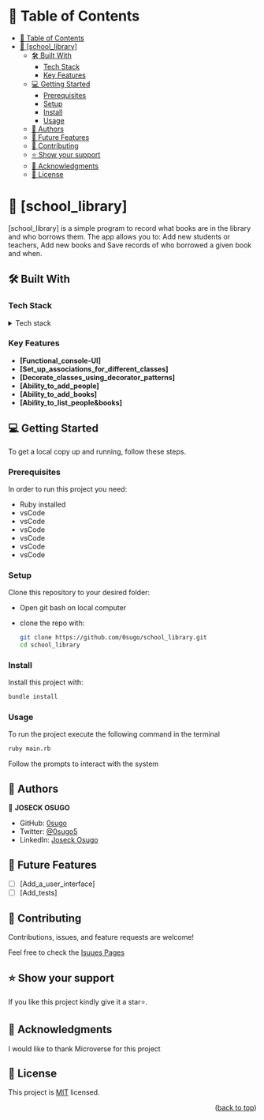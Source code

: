 <!-- TABLE OF CONTENTS -->

# 📗 Table of Contents

- [📗 Table of Contents](#-table-of-contents)
- [📖 \[school\_library\] ](#-school_library-)
  - [🛠 Built With ](#-built-with-)
    - [Tech Stack ](#tech-stack-)
    - [Key Features ](#key-features-)
  - [💻 Getting Started ](#-getting-started-)
    - [Prerequisites](#prerequisites)
    - [Setup](#setup)
    - [Install](#install)
    - [Usage](#usage)
  - [👥 Authors ](#-authors-)
  - [🔭 Future Features ](#-future-features-)
  - [🤝 Contributing ](#-contributing-)
  - [⭐️ Show your support ](#️-show-your-support-)
  - [🙏 Acknowledgments ](#-acknowledgments-)
  - [📝 License ](#-license-)

<!-- PROJECT DESCRIPTION -->
# 📖 [school_library] <a name="about-project"></a>

 [school_library] is a simple program to record what books are in the library and who borrows them. The app allows you to: Add new students or teachers, Add new books and Save records of who borrowed a given book and when.

## 🛠 Built With <a name="built-with"></a>

### Tech Stack <a name="tech-stack"></a>

<details>
<summary>Tech stack</summary>
  <ul>
    <li><a href="https://www.ruby-lang.org/en/">Ruby</a></li>
  </ul>
</details>

### Key Features <a name="key-features"></a>

- **[Functional_console-UI]**
- **[Set_up_associations_for_different_classes]**
- **[Decorate_classes_using_decorator_patterns]**
- **[Ability_to_add_people]**
- **[Ability_to_add_books]**
- **[Ability_to_list_people&books]**

<!-- GETTING STARTED -->

## 💻 Getting Started <a name="getting-started"></a>

To get a local copy up and running, follow these steps.

### Prerequisites

In order to run this project you need:
 - Ruby installed
 - vsCode
 - vsCode
 - vsCode
 - vsCode
 - vsCode
 - vsCode

### Setup

Clone this repository to your desired folder:
- Open git bash on local computer
- clone the repo with:

  ```sh
  git clone https://github.com/0sugo/school_library.git
  cd school_library
  ```

### Install

Install this project with:

```sh
bundle install
```

### Usage

To run the project execute the following command in the terminal
```sh
ruby main.rb
```
Follow the prompts to interact with the system
## 👥 Authors <a name="authors"></a>

👤 **JOSECK OSUGO**

- GitHub: [0sugo](https://github.com/0sugo)
- Twitter: [@0sugo5](https://twitter.com/osugo5)
- LinkedIn: [Joseck Osugo](https://www.linkedin.com/in/joseck-osugo/)


<!-- FUTURE FEATURES -->

## 🔭 Future Features <a name="future-features"></a>

- [ ] [Add_a_user_interface]
- [ ] [Add_tests]

<!-- CONTRIBUTING -->

## 🤝 Contributing <a name="contributing"></a>

Contributions, issues, and feature requests are welcome!

Feel free to check the [Isuues Pages](https://github.com/0sugo/school_library/issues)


<!-- SUPPORT -->

## ⭐️ Show your support <a name="support"></a>

If you like this project kindly give it a star⭐️.


<!-- ACKNOWLEDGEMENTS -->

## 🙏 Acknowledgments <a name="acknowledgements"></a>

I would like to thank Microverse for this project

<!-- LICENSE -->

## 📝 License <a name="license"></a>

This project is [MIT](./LICENSE) licensed.

<p align="right">(<a href="#readme-top">back to top</a>)</p>
